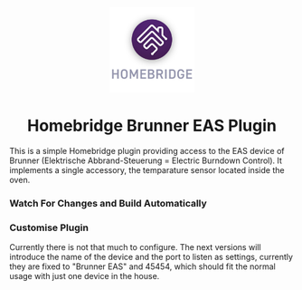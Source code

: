 <p align="center">

<img src="https://github.com/homebridge/branding/raw/latest/logos/homebridge-wordmark-logo-vertical.png" width="150">

</p>

<span align="center">

# Homebridge Brunner EAS Plugin

</span>

This is a simple Homebridge plugin providing access to the EAS device of Brunner (Elektrische Abbrand-Steuerung = Electric Burndown Control). It implements a single accessory, the temparature sensor located inside the oven.
### Watch For Changes and Build Automatically


### Customise Plugin

Currently there is not that much to configure. The next versions will introduce the name of the device and the port to listen as settings, currently they are fixed to "Brunner EAS" and 45454, which should fit the normal usage with just one device in the house.  
